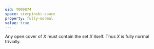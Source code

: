```yaml
---
uid: T000874
space: sierpinski-space
property: fully-normal
value: true
---
```

Any open cover of $X$ must contain the set $X$ itself. Thus $X$ is fully normal trivially.

